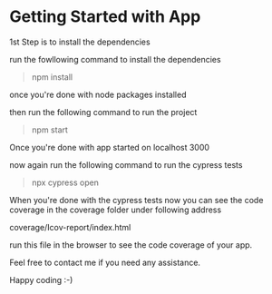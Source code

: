 # Getting Started with App

1st Step is to install the dependencies

run the fowllowing command to install the dependencies

> npm install

once you're done with node packages installed

then run the following command to run the project

> npm start

Once you're done with app started on localhost 3000

now again run the following command to run the cypress tests

> npx cypress open

When you're done with the cypress tests now you can see the code coverage
in the coverage folder under following address

coverage/Icov-report/index.html

run this file in the browser to see the code coverage of your app.

Feel free to contact me if you need any assistance.

Happy coding :-)